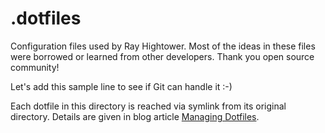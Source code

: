 .dotfiles
===

Configuration files used by Ray Hightower. Most of the ideas in these
files were borrowed or learned from other developers. Thank you open
source community!

Let's add this sample line to see if Git can handle it :-)

Each dotfile in this directory is reached via symlink from its original directory. Details are given in blog article [Managing Dotfiles]().
